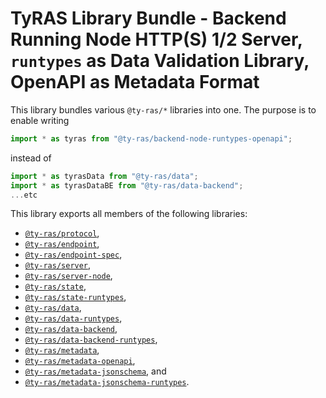 # TyRAS Library Bundle - Backend Running Node HTTP(S) 1/2 Server, `runtypes` as Data Validation Library, OpenAPI as Metadata Format

This library bundles various `@ty-ras/*` libraries into one.
The purpose is to enable writing
```ts
import * as tyras from "@ty-ras/backend-node-runtypes-openapi";
```
instead of
```ts
import * as tyrasData from "@ty-ras/data";
import * as tyrasDataBE from "@ty-ras/data-backend";
...etc
```

This library exports all members of the following libraries:
- [`@ty-ras/protocol`](https://npmjs.com/package/@ty-ras/protocol),
- [`@ty-ras/endpoint`](https://npmjs.com/package/@ty-ras/endpoint),
- [`@ty-ras/endpoint-spec`](https://npmjs.com/package/@ty-ras/endpoint-spec),
- [`@ty-ras/server`](https://npmjs.com/package/@ty-ras/server),
- [`@ty-ras/server-node`](https://npmjs.com/package/@ty-ras/server-node),
- [`@ty-ras/state`](https://npmjs.com/package/@ty-ras/state),
- [`@ty-ras/state-runtypes`](https://npmjs.com/package/@ty-ras/state-runtypes),
- [`@ty-ras/data`](https://npmjs.com/package/@ty-ras/data),
- [`@ty-ras/data-runtypes`](https://npmjs.com/package/@ty-ras/data-runtypes),
- [`@ty-ras/data-backend`](https://npmjs.com/package/@ty-ras/data-backend),
- [`@ty-ras/data-backend-runtypes`](https://npmjs.com/package/@ty-ras/data-backend-runtypes),
- [`@ty-ras/metadata`](https://npmjs.com/package/@ty-ras/metadata),
- [`@ty-ras/metadata-openapi`](https://npmjs.com/package/@ty-ras/metadata-openapi),
- [`@ty-ras/metadata-jsonschema`](https://npmjs.com/package/@ty-ras/metadata-jsonschema`), and
- [`@ty-ras/metadata-jsonschema-runtypes`](https://npmjs.com/package/@ty-ras/metadata-jsonschema-runtypes).
